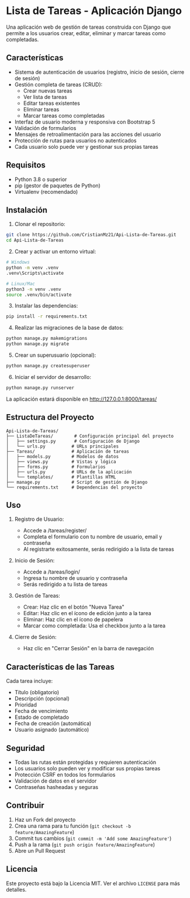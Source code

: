 # Lista de Tareas - Aplicación Django

Una aplicación web de gestión de tareas construida con Django que permite a los usuarios crear, editar, eliminar y marcar tareas como completadas.

## Características

- Sistema de autenticación de usuarios (registro, inicio de sesión, cierre de sesión)
- Gestión completa de tareas (CRUD):
  - Crear nuevas tareas
  - Ver lista de tareas
  - Editar tareas existentes
  - Eliminar tareas
  - Marcar tareas como completadas
- Interfaz de usuario moderna y responsiva con Bootstrap 5
- Validación de formularios
- Mensajes de retroalimentación para las acciones del usuario
- Protección de rutas para usuarios no autenticados
- Cada usuario solo puede ver y gestionar sus propias tareas

## Requisitos

- Python 3.8 o superior
- pip (gestor de paquetes de Python)
- Virtualenv (recomendado)

## Instalación

1. Clonar el repositorio:
```bash
git clone https://github.com/CristianMz21/Api-Lista-de-Tareas.git
cd Api-Lista-de-Tareas
```

2. Crear y activar un entorno virtual:
```bash
# Windows
python -m venv .venv
.venv\Scripts\activate

# Linux/Mac
python3 -m venv .venv
source .venv/bin/activate
```

3. Instalar las dependencias:
```bash
pip install -r requirements.txt
```

4. Realizar las migraciones de la base de datos:
```bash
python manage.py makemigrations
python manage.py migrate
```

5. Crear un superusuario (opcional):
```bash
python manage.py createsuperuser
```

6. Iniciar el servidor de desarrollo:
```bash
python manage.py runserver
```

La aplicación estará disponible en http://127.0.0.1:8000/tareas/

## Estructura del Proyecto

```
Api-Lista-de-Tareas/
├── ListaDeTareas/        # Configuración principal del proyecto
│   ├── settings.py       # Configuración de Django
│   └── urls.py          # URLs principales
├── Tareas/              # Aplicación de tareas
│   ├── models.py        # Modelos de datos
│   ├── views.py         # Vistas y lógica
│   ├── forms.py         # Formularios
│   ├── urls.py          # URLs de la aplicación
│   └── templates/       # Plantillas HTML
├── manage.py            # Script de gestión de Django
└── requirements.txt     # Dependencias del proyecto
```

## Uso

1. Registro de Usuario:
   - Accede a /tareas/register/
   - Completa el formulario con tu nombre de usuario, email y contraseña
   - Al registrarte exitosamente, serás redirigido a la lista de tareas

2. Inicio de Sesión:
   - Accede a /tareas/login/
   - Ingresa tu nombre de usuario y contraseña
   - Serás redirigido a tu lista de tareas

3. Gestión de Tareas:
   - Crear: Haz clic en el botón "Nueva Tarea"
   - Editar: Haz clic en el ícono de edición junto a la tarea
   - Eliminar: Haz clic en el ícono de papelera
   - Marcar como completada: Usa el checkbox junto a la tarea

4. Cierre de Sesión:
   - Haz clic en "Cerrar Sesión" en la barra de navegación

## Características de las Tareas

Cada tarea incluye:
- Título (obligatorio)
- Descripción (opcional)
- Prioridad
- Fecha de vencimiento
- Estado de completado
- Fecha de creación (automática)
- Usuario asignado (automático)

## Seguridad

- Todas las rutas están protegidas y requieren autenticación
- Los usuarios solo pueden ver y modificar sus propias tareas
- Protección CSRF en todos los formularios
- Validación de datos en el servidor
- Contraseñas hasheadas y seguras

## Contribuir

1. Haz un Fork del proyecto
2. Crea una rama para tu función (`git checkout -b feature/AmazingFeature`)
3. Commit tus cambios (`git commit -m 'Add some AmazingFeature'`)
4. Push a la rama (`git push origin feature/AmazingFeature`)
5. Abre un Pull Request

## Licencia

Este proyecto está bajo la Licencia MIT. Ver el archivo `LICENSE` para más detalles. 